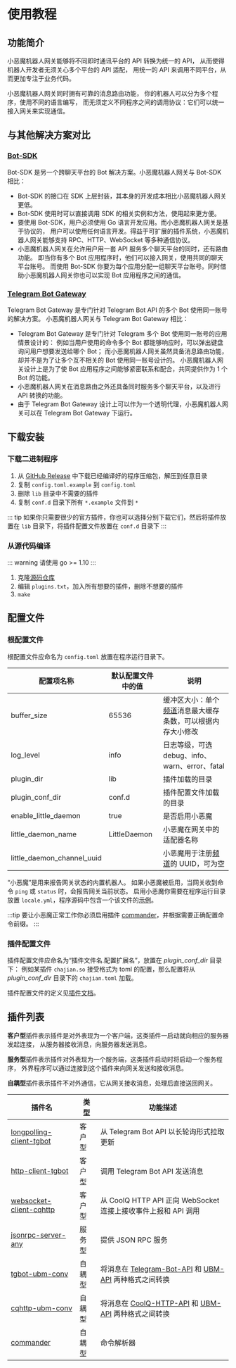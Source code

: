 # 使用教程

## 功能简介

小恶魔机器人网关能够将不同即时通讯平台的 API 转换为统一的 API，
从而使得机器人开发者无须关心多个平台的 API 适配，
用统一的 API 来调用不同平台，从而更加专注于业务代码。

小恶魔机器人网关同时拥有可靠的消息路由功能，
你的机器人可以分为多个程序，使用不同的语言编写，
而无须定义不同程序之间的调用协议：它们可以统一接入网关来实现通信。

## 与其他解决方案对比

### [Bot-SDK](https://github.com/projectriri/bot-sdk)

Bot-SDK 是另一个跨聊天平台的 Bot 解决方案。小恶魔机器人网关与 Bot-SDK 相比：

+ Bot-SDK 的接口在 SDK 上层封装，其本身的开发成本相比小恶魔机器人网关更低。
+ Bot-SDK 使用时可以直接调用 SDK 的相关实例和方法，使用起来更方便。
+ 要使用 Bot-SDK，用户必须使用 Go 语言开发应用。而小恶魔机器人网关是基于协议的，
用户可以使用任何语言开发。得益于可扩展的插件系统，小恶魔机器人网关能够支持 RPC、HTTP、WebSocket 等多种通信协议。
+ 小恶魔机器人网关在允许用户用一套 API 服务多个聊天平台的同时，还有路由功能。
即当你有多个 Bot 应用程序时，他们可以接入网关，使用共同的聊天平台账号。
而使用 Bot-SDK 你要为每个应用分配一组聊天平台账号。同时借助小恶魔机器人网关你也可以实现 Bot 应用程序之间的通信。

### [Telegram Bot Gateway](https://gitlab.com/FiveYellowMice/telegram-bot-gateway)

Telegram Bot Gateway 是专门针对 Telegram Bot API 的多个 Bot 使用同一账号的解决方案。
小恶魔机器人网关与 Telegram Bot Gateway 相比：

+ Telegram Bot Gateway 是专门针对 Telegram 多个 Bot 使用同一账号的应用情景设计的：
例如当用户使用的命令多个 Bot 都能够响应时，可以弹出键盘询问用户想要发送给哪个 Bot；
而小恶魔机器人网关虽然具备消息路由功能，却并不是为了让多个互不相关的 Bot 使用同一账号设计的。
小恶魔机器人网关设计上是为了使 Bot 应用程序之间能够紧密联系和配合，共同提供作为 1 个 Bot 的功能。
+ 小恶魔机器人网关在消息路由之外还具备同时服务多个聊天平台，以及进行 API 转换的功能。
+ 由于 Telegram Bot Gateway 设计上可以作为一个透明代理，小恶魔机器人网关可以在 Telegram Bot Gateway 下运行。

## 下载安装

### 下载二进制程序

1. 从 [GitHub Release](https://github.com/projectriri/bot-gateway/releases)
中下载已经编译好的程序压缩包，解压到任意目录
2. 复制 `config.toml.example` 到 `config.toml`
3. 删除 `lib` 目录中不需要的插件
4. 复制 `conf.d` 目录下所有 `*.example` 文件到 `*`

::: tip
如果你只需要很少的官方插件，你也可以选择分别下载它们，然后将插件放置在
`lib` 目录下，将插件配置文件放置在 `conf.d` 目录下
:::

### 从源代码编译

::: warning
请使用 go >= 1.10
:::

1. 克隆[源码仓库](https://github.com/projectriri/bot-gateway)
2. 编辑 `plugins.txt`，加入所有想要的插件，删除不想要的插件
3. `make`

## 配置文件

### 根配置文件

根配置文件应命名为 `config.toml` 放置在程序运行目录下。

| 配置项名称 | 默认配置文件中的值 | 说明 |
| --- | --- | --- |
| buffer_size | 65536 | 缓冲区大小：单个[频道](/docs/Concept.html#频道)消息最大缓存条数，可以根据内存大小修改 |
| log_level | info | 日志等级，可选 debug、info、warn、error、fatal |
| plugin_dir | lib | 插件加载的目录 |
| plugin_conf_dir | conf.d | 插件配置文件加载的目录 |
| enable_little_daemon | true | 是否启用小恶魔 |
| little_daemon_name | LittleDaemon | 小恶魔在网关中的适配器名称 |
| little_daemon_channel_uuid | | 小恶魔用于注册[频道](/docs/Concept.html#频道)的 UUID，可为空 |

“小恶魔”是用来报告网关状态的内置机器人。
如果小恶魔被启用，当网关收到命令 `ping` 或 `status` 时，会报告网关当前状态。
启用小恶魔你需要在程序运行目录放置 `locale.yml`，程序源码中包含一个该文件的[示例](https://github.com/projectriri/bot-gateway/blob/master/locale.yml)。

:::tip
要让小恶魔正常工作你必须启用插件 [commander](/docs/Plugins.html#commander)，并根据需要正确配置命令前缀。
:::

### 插件配置文件

插件配置文件应命名为“插件文件名.配置扩展名”，放置在 *plugin_conf_dir* 目录下：
例如某插件 `chajian.so` 接受格式为 toml 的配置，那么配置将从 *plugin_conf_dir*
目录下的 `chajian.toml` 加载。

插件配置文件的定义见[插件文档](/docs/Plugins.html)。

## 插件列表

**客户型**插件表示插件是对外表现为一个客户端，这类插件一启动就向相应的服务器发起连接，
从服务器接收消息，向服务器发送消息。

**服务型**插件表示插件对外表现为一个服务端，这类插件启动时将启动一个服务程序，
外界程序可以通过连接到这个插件来向网关发送和接收消息。

**自耦型**插件表示插件不对外通信，它从网关接收消息，处理后直接送回网关。

| 插件名 | 类型 | 功能描述 |
| --- | --- | --- |
| [longpolling-client-tgbot](/docs/Plugins.html#longpolling-client-tgbot) | 客户型 | 从 Telegram Bot API 以长轮询形式拉取更新 |
| [http-client-tgbot](/docs/Plugins.html#http-client-tgbot) | 客户型 | 调用 Telegram Bot API 发送消息 |
| [websocket-client-cqhttp](/docs/Plugins.html#websocket-client-cqhttp) | 客户型 | 从 CoolQ HTTP API 正向 WebSocket 连接上接收事件上报和 API 调用 |
| [jsonrpc-server-any](/docs/Plugins.html#jsonrpc-server-any) | 服务型 | 提供 JSON RPC 服务 |
| [tgbot-ubm-conv](/docs/Plugins.html#tgbot-ubm-conv) | 自耦型 | 将消息在 [Telegram-Bot-API](/docs/Formats.html) 和 [UBM-API](/docs/Formats.html) 两种格式之间转换 |
| [cqhttp-ubm-conv](/docs/Plugins.html#cqhttp-ubm-conv) | 自耦型 | 将消息在 [CoolQ-HTTP-API](/docs/Formats.html) 和 [UBM-API](/docs/Formats.html) 两种格式之间转换 |
| [commander](/docs/Plugins.html#commander) | 自耦型 | 命令解析器 |

